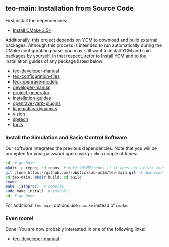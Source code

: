 ## teo-main: Installation from Source Code

First install the dependencies:
- [Install CMake 3.5+](https://github.com/roboticslab-uc3m/installation-guides/blob/master/install-cmake.md)

Additionally, this project depends on YCM to download and build external packages. Although this process is intended to run automatically during the CMake configuration phase, you may still want to install YCM and said packages by yourself. In that respect, refer to [Install YCM](https://github.com/roboticslab-uc3m/installation-guides/blob/master/install-ycm.md) and to the installation guides of any package listed below:

- [teo-developer-manual](https://github.com/roboticslab-uc3m/teo-developer-manual)
- [teo-configuration-files](https://github.com/roboticslab-uc3m/teo-configuration-files)
- [teo-openrave-models](https://github.com/roboticslab-uc3m/teo-openrave-models)
- [developer-manual](https://github.com/roboticslab-uc3m/developer-manual)
- [project-generator](https://github.com/roboticslab-uc3m/project-generator)
- [installation-guides](https://github.com/roboticslab-uc3m/installation-guides)
- [openrave-yarp-plugins](https://github.com/roboticslab-uc3m/openrave-yarp-plugins)
- [kinematics-dynamics](https://github.com/roboticslab-uc3m/kinematics-dynamics)
- [vision](https://github.com/roboticslab-uc3m/vision)
- [speech](https://github.com/roboticslab-uc3m/speech)
- [tools](https://github.com/roboticslab-uc3m/tools)

### Install the Simulation and Basic Control Software

Our software integrates the previous dependencies. Note that you will be prompted for your password upon using `sudo` a couple of times:

```bash
cd  # go home
mkdir -p repos; cd repos  # make $HOME/repos if it does not exist; then, enter it
git clone https://github.com/roboticslab-uc3m/teo-main.git  # download teo-main software from the repository
cd teo-main; mkdir build; cd build
cmake ..
make -j$(nproc)  # compile
sudo make install  # install
cd  # go home
```

For additional `teo-main` options use `ccmake` instead of `cmake`.

### Even more!

Done! You are now probably interested in one of the following links:

- [teo-developer-manual](https://github.com/roboticslab-uc3m/teo-developer-manual)

